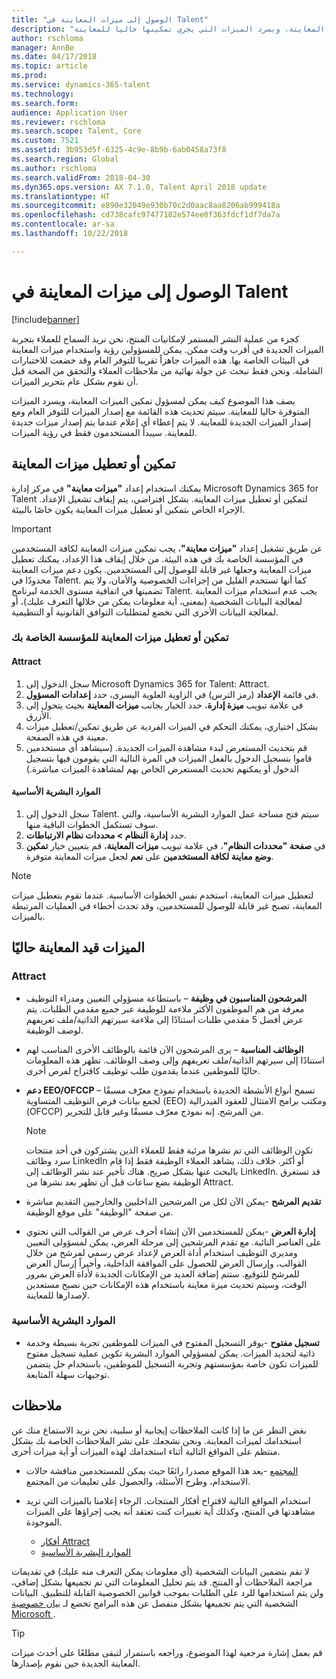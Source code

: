 ```yaml
---
title: "الوصول إلى ميزات المعاينة في Talent"
description: "يصف هذا الموضوع كيف يمكن لمسؤول تمكين الميزات المعاينة، ويسرد الميزات التي يجري تمكينها حاليا للمعاينة."
author: rschloma
manager: AnnBe
ms.date: 04/17/2018
ms.topic: article
ms.prod: 
ms.service: dynamics-365-talent
ms.technology: 
ms.search.form: 
audience: Application User
ms.reviewer: rschloma
ms.search.scope: Talent, Core
ms.custom: 7521
ms.assetid: 3b953d5f-6325-4c9e-8b9b-6ab0458a73f8
ms.search.region: Global
ms.author: rschloma
ms.search.validFrom: 2018-04-30
ms.dyn365.ops.version: AX 7.1.0, Talent April 2018 update
ms.translationtype: HT
ms.sourcegitcommit: e890e32049e930b70c2d0aac8aa8206ab999418a
ms.openlocfilehash: cd738cafc97477182e574ee0f363fdcf1df7da7a
ms.contentlocale: ar-sa
ms.lasthandoff: 10/22/2018

---
```


# <a name="access-preview-features-in-talent"></a>الوصول إلى ميزات المعاينة في Talent

[!include[banner](../includes/banner.md)]

كجزء من عملية النشر المستمر لإمكانيات المنتج، نحن نريد السماح للعملاء بتجربة الميزات الجديدة في أقرب وقت ممكن. يمكن للمسؤولين رؤية واستخدام ميزات المعاينة في البيئات الخاصة بها. هذه الميزات جاهزاً تقريبا للتوفر العام وقد خضعت للاختبارات الشاملة. ونحن فقط نبحث عن جولة نهائية من ملاحظات العملاء والتحقق من الصحة قبل أن نقوم بشكل عام بتحرير الميزات.

يصف هذا الموضوع كيف يمكن لمسؤول تمكين الميزات المعاينة، ويسرد الميزات المتوفرة حاليا للمعاينة. سيتم تحديث هذه القائمة مع إصدار الميزات للتوفر العام ومع إصدار الميزات الجديدة للمعاينة. لا يتم إعطاء أي إعلام عندما يتم إصدار ميزات جديدة للمعاينة. سيبدأ المستخدمون فقط في رؤية الميزات.

## <a name="enable-or-disable-preview-features"></a>تمكين أو تعطيل ميزات المعاينة

يمكنك استخدام إعداد **"ميزات معاينة"** في مركز إدارة Microsoft Dynamics 365 for Talent لتمكين أو تعطيل ميزات المعاينة. بشكل افتراضي، يتم إيقاف تشغيل الإعداد. الإجراء الخاص بتمكين أو تعطيل ميزات المعاينة يكون خاصًا بالبيئة.

> [!IMPORTANT]
> عن طريق تشغيل إعداد **"ميزات معاينة"**، يجب تمكين ميزات المعاينة لكافة المستخدمين في المؤسسة الخاصة بك في هذه البيئة. من خلال إيقاف هذا الإعداد، يمكنك تعطيل ميزات المعاينة وجعلها غير قابلة للوصول إلى المستخدمين. يكون دعم ميزات المعاينة محدودًا في Talent. كما أنها تستخدم القليل من إجراءات الخصوصية والأمان، ولا يتم تضمينها في اتفاقية مستوى الخدمة لبرنامج Talent. يجب عدم استخدام ميزات المعاينة لمعالجة البيانات الشخصية (بمعنى، أية معلومات يمكن من خلالها التعرف عليك)، أو لمعالجة البيانات الأخرى التي تخضع لمتطلبات التوافق القانونية أو التنظيمية.

### <a name="enable-or-disable-preview-features-for-your-organization"></a>تمكين أو تعطيل ميزات المعاينة للمؤسسة الخاصة بك

#### <a name="attract"></a>Attract

1. سجل الدخول إلى Microsoft Dynamics 365 for Talent: Attract.
2. في قائمة **الإعداد** (رمز الترس) في الزاوية العلوية اليسرى، حدد **إعدادات المسؤول**.
3. في علامة تبويب **ميزة إدارة**، حدد الخيار بجانب **ميزات المعاينة** بحيث يتحول إلى الأزرق.
4. بشكل اختياري، يمكنك التحكم في الميزات الفردية عن طريق تمكين/تعطيل ميزات معينة في هذه الصفحة.
5. قم بتحديث المستعرض لبدء مشاهدة الميزات الجديدة. (سيشاهد أي مستخدمين قاموا بتسجيل الدخول بالفعل الميزات في المرة التالية التي يقومون فيها بتسجيل الدخول أو يمكنهم تحديث المستعرض الخاص بهم لمشاهدة الميزات مباشرة.)

#### <a name="core-hr"></a>الموارد البشرية الأساسية

1. سجل الدخول إلى Talent. سيتم فتح مساحة عمل الموارد البشرية الأساسية، والتي سوف تستكمل الخطوات الباقية منها. 
2. حدد **إدارة النظام \> محددات نظام الارتباطات**.
3. في **صفحة "محددات النظام"**، في علامة تبويب **ميزات المعاينة**، قم بتعيين خيار **تمكين وضع معاينة لكافة المستخدمين** على **نعم** لجعل ميزات المعاينة متوفرة.

> [!NOTE]
> لتعطيل ميزات المعاينة، استخدم نفس الخطوات الأساسية. عندما تقوم بتعطيل ميزات المعاينة، تصبح غير قابلة للوصول للمستخدمين، وقد تحدث أخطاء في العمليات المرتبطة بالميزات.

## <a name="features-that-are-currently-in-preview"></a>الميزات قيد المعاينة حاليًا

### <a name="attract"></a>Attract

- **المرشحون المناسبون في وظيفة** – باستطاعة مسؤولي التعيين ومدراء التوظيف معرفة من هم الموظفون الأكثر ملاءمة للوظيفة عبر جميع مقدمي الطلبات. يتم عرض أفضل 5 مقدمي طلبات استنادًا إلى ملاءمة سيرتهم الذاتية/ملف تعريفهم لوصف الوظيفة.
- **الوظائف المناسبة** – يرى المرشحون الآن قائمة بالوظائف الأخرى المناسب لهم استنادًا إلى سيرتهم الذاتية/ملف تعريفهم وإلى وصف الوظائف.  تظهر هذه المعلومات حاليًا للموظفين عندما يقدمون طلب توظيف كاقتراح لفرص أخرى.
- **دعم EEO/OFCCP** – تسمح أنواع الأنشطة الجديدة باستخدام نموذج معرّف مسبقًا لجمع بيانات فرص التوظيف المتساوية (EEO) ومكتب برامج الامتثال للعقود الفيدرالية (OFCCP) من المرشح.  إنه نموذج معرّف مسبقًا وغير قابل للتحرير.

    > [!NOTE]
    > تكون الوظائف التي تم نشرها مرئية فقط للعملاء الذين يشتركون في أحد منتجات سرد وظائف LinkedIn أو أكثر. خلاف ذلك، يشاهد العملاء الوظيفة فقط إذا قام بالبحث عنها بشكل صريح. هناك تأخير عند نشر الوظائف إلى LinkedIn. قد تستغرق الوظيفة بضع ساعات قبل أن تظهر بعد نشرها من Attract.

- **تقديم المرشح** -يمكن الآن لكل من المرشحين الداخليين والخارجيين التقديم مباشرة من صفحة "الوظيفة" على موقع الوظيفة.
- **إدارة العرض** -يمكن للمستخدمين الآن إنشاء أحرف عرض من القوالب التي تحتوي على العناصر النائبة. مع تقدم المرشحين إلى مرحلة العرض، يمكن لمسؤولى التعيين ومديري التوظيف استخدام أداة العرض لإعداد عرض رسمي لمرشح من خلال القوالب، وإرسال العرض للحصول على الموافقة الداخلية، وأخيراً إرسال العرض للمرشح للتوقيع. ستتم إضافة العديد من الإمكانات الجديدة لأداة العرض بمرور الوقت، وسيتم تحديث ميزة معاينة باستخدام هذه الإمكانات حين نصبح مستعدين لإصدارها للمعاينة.

### <a name="core-hr"></a>الموارد البشرية الأساسية

- **تسجيل مفتوح** -يوفر التسجيل المفتوح في الميزات للموظفين تجربة بسيطة وخدمة ذاتية لتحديد الميزات. يمكن لمسؤولي الموارد البشرية تكوين عملية تسجيل مفتوح للميزات تكون خاصة بمؤسستهم وتجربة التسجيل للموظفين، باستخدام حل يتضمن توجيهات سهلة المتابعة.

## <a name="feedback"></a>ملاحظات

بغض النظر عن ما إذا كانت الملاحظات إيجابية أو سلبية، نحن نريد الاستماع منك عن استخدامك لميزات المعاينة. ونحن نشجعك على نشر الملاحظات الخاصة بك بشكل منتظم على المواقع التالية أثناء استخدامك لهذه الميزات أو أية ميزات أخرى.

- [المجتمع](https://community.dynamics.com/enterprise/f/759?pi53869=0&category=Talent) -يعد هذا الموقع مصدرا رائعًا حيث يمكن للمستخدمين مناقشة حالات الاستخدام، وطرح الأسئلة، والحصول على تعليمات من المجتمع.
- استخدام المواقع التالية لاقتراح أفكار المنتجات. الرجاء إعلامنا بالميزات التي تريد مشاهدتها في المنتج، وكذلك أية تغييرات كنت تعتقد أنه يجب إجراؤها على الميزات الموجودة.

    - [أفكار Attract](https://powerusers.microsoft.com/t5/Ideas-for-Attract/idb-p/Attract)
    - [الموارد البشرية الأساسية](https://powerusers.microsoft.com/t5/Ideas-for-Human-Resources/idb-p/HumanResources)

لا تقم بتضمين البيانات الشخصية (أي معلومات يمكن التعرف منه عليك) في تقديمات مراجعة الملاحظات أو المنتج. قد يتم تحليل المعلومات التي تم تجميعها بشكل إضافي، ولن يتم استخدامها للرد على الطلبات بموجب قوانين الخصوصية القابلة للتطبيق. البيانات الشخصية التي يتم تجميعها بشكل منفصل عن هذه البرامج تخضع لـ [بيان خصوصية Microsoft ](https://privacy.microsoft.com/privacystatement).

> [!TIP]
> قم بعمل إشارة مرجعية لهذا الموضوع، وراجعه باستمرار لتبقى مطلعًا على أحدث ميزات المعاينة الجديدة حين نقوم بإصدارها.


